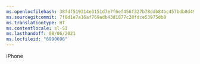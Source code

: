 ```yaml
---
ms.openlocfilehash: 38fdf519314e3151d7e7f6ef456f327b78ddb84bc457bdb0d49bce0b1fc3c959
ms.sourcegitcommit: 7f8d1e7a16af769adb43d1877c28fdce53975db8
ms.translationtype: HT
ms.contentlocale: sl-SI
ms.lasthandoff: 08/06/2021
ms.locfileid: "6990696"
---
```

iPhone